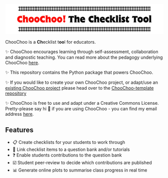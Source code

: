 <img src="./docs/images/icon2.png" width="800">

ChooChoo is a **Ch**ecklist t**oo**l for educators. 

✨ ChooChoo encourages learning through self-assessment, collaboration and diagnostic teaching. You can read more about the pedagogy underlying ChooChoo [here]().

✨ This repository contains the Python package that powers ChooChoo.

✨ If you would like to create your own ChooChoo project, or adapt/use an [existing ChooChoo project]() please head over to the [ChooChoo-template repository](https://github.com/lucydot/ChooChoo-template/)

✨ ChooChoo is free to use and adapt under a Creative Commons License. Pretty-please say hi :wave: if you are using ChooChoo - you can find my email address [here](https://lucydot.github.io/about/).

## Features

- 📋 Create checklists for your students to work through
- 🔗 Link checklist items to a question bank and/or tutorials
- ❓ Enable students contributions to the question bank
- ☑️ Student peer-review to decide which contributions are published
- 📊 Generate online plots to summarise class progress in real time 


